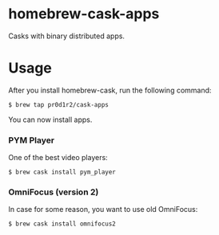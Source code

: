 # homebrew-cask-apps

Casks with binary distributed apps.

# Usage

After you install homebrew-cask, run the following command:
```
$ brew tap pr0d1r2/cask-apps
```

You can now install apps.

### PYM Player

One of the best video players:

```
$ brew cask install pym_player
```

### OmniFocus (version 2)

In case for some reason, you want to use old OmniFocus:


```
$ brew cask install omnifocus2
```
